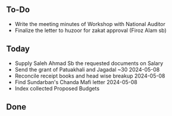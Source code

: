 ## To-Do
- Write the meeting minutes of Workshop with National Auditor  
- Finalize the letter to huzoor for zakat approval (Firoz Alam sb)  

## Today
- Supply Saleh Ahmad Sb the requested documents on Salary  
- Send the grant of Patuakhali and Jagadal ~30 2024-05-08  
- Reconcile receipt books and head wise breakup 2024-05-08  
- Find Sundarban's Chanda Mafi letter 2024-05-08  
- Index collected Proposed Budgets  

## Done